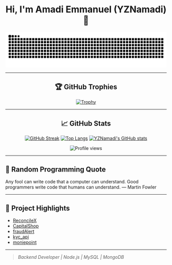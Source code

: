 <div align="center">

# Hi, I'm Amadi Emmanuel (YZNamadi) 👋

<picture>
  <source media="(prefers-color-scheme: dark)" srcset="github-snake-dark.svg" />
  <source media="(prefers-color-scheme: light)" srcset="github-snake.svg" />
  <img alt="github-snake" src="github-snake.svg" />
</picture>

---

## 🏆 GitHub Trophies
[![Trophy](https://github-profile-trophy.vercel.app/?username=YZNamadi&theme=gruvbox)](https://github.com/ryo-ma/github-profile-trophy)

---

## 📈 GitHub Stats
[![GitHub Streak](https://streak-stats.demolab.com?user=YZNamadi)](https://git.io/streak-stats)
[![Top Langs](https://github-readme-stats.vercel.app/api/top-langs/?username=YZNamadi&layout=compact)](https://github.com/anuraghazra/github-readme-stats)
[![YZNamadi's GitHub stats](https://github-readme-stats.vercel.app/api?username=YZNamadi&show_icons=true)](https://github.com/anuraghazra/github-readme-stats)

![Profile views](https://komarev.com/ghpvc/?username=YZNamadi&color=blue)

</div>

---

## 💬 Random Programming Quote
<!--QUOTE_START-->
Any fool can write code that a computer can understand. Good programmers write code that humans can understand. — Martin Fowler
<!--QUOTE_END-->

---

## 🚀 Project Highlights
- [ReconcileX](https://github.com/YZNamadi/ReconcileX)
- [CapitalShop](https://github.com/YZNamadi/CapitalShop)
- [fraudAlert](https://github.com/YZNamadi/fraudAlert)
- [kyc_api](https://github.com/YZNamadi/kyc_api)
- [moniepoint](https://github.com/YZNamadi/moniepoint)

---

> _Backend Developer | Node.js | MySQL | MongoDB_ 